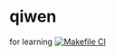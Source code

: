 # qiwen
for learning
[![Makefile CI](https://github.com/burlizzi/qiwen/actions/workflows/makefile.yaml/badge.svg)](https://github.com/burlizzi/qiwen/actions/workflows/makefile.yaml)
